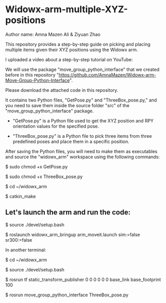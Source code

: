 # Widowx-arm-multiple-XYZ-positions

Author name: Amna Mazen Ali & Ziyuan Zhao


This repository provides a step-by-step guide on picking and placing multiple items given their XYZ positions using the Widowx arm.

I uploaded a video about a step-by-step tutorial on YouTube:

We will use the package "move_group_python_interface" that we created before in this repository "https://github.com/AmnaMazen/Widowx-arm-Move-Group-Python-Interface".

Please download the attached code in this repository.

It contains two Python files, "GetPose.py" and "ThreeBox_pose.py," and you need to save them inside the source folder "src" of the "move_group_python_interface" package. 

* "GetPose.py" is a Python file used to get the XYZ position and RPY orientation values for the specified pose.

* "ThreeBox_pose.py" is a Python file to pick three items from three predefined poses and place them in a specific position.

After saving the Python files, you will need to make them as executables and source the "widowx_arm" workspace using the following commands:

$ sudo chmod +x GetPose.py

$ sudo chmod +x ThreeBox_pose.py

$ cd ~/widowx_arm

$ catkin_make

## Let's launch the arm and run the code:

$ source ./devel/setup.bash

$ roslaunch widowx_arm_bringup arm_moveit.launch sim:=false sr300:=false


In another terminal:

$ cd ~/widowx_arm

$ source ./devel/setup.bash


$ rosrun tf static_transform_publisher 0 0 0 0 0 0 base_link base_footprint 100

$ rosrun move_group_python_interface ThreeBox_pose.py

